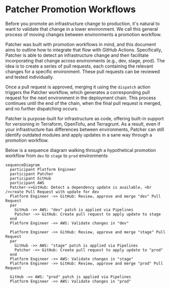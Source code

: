 # Patcher Promotion Workflows

Before you promote an infrastructure change to production, it's natural to want to validate that change in a lower environment. We call this general process of moving changes between environments a promotion workflow.

Patcher was built with promotion workflows in mind, and this document aims to outline how to integrate that flow with GitHub Actions. Specifically, Patcher is able to detect an infrastructure change and then facilitate incorporating that change across environments (e.g., dev, stage, prod). The idea is to create a series of pull requests, each containing the relevant changes for a specific environment. These pull requests can be reviewed and tested individually. 

Once a pull request is approved, merging it using the `dispatch` action triggers the Patcher workflow, which generates a corresponding pull request for the next environment in the deployment chain. This process continues until the end of the chain, when the final pull request is merged, and no further dispatching occurs.

Patcher is purpose-built for infrastructure as code, offering built-in support for versioning in Terraform, OpenTofu, and Terragrunt. As a result, even if your infrastructure has differences between environments, Patcher can still identify outdated modules and apply updates in a sane way through a promotion workflow.

Below is a sequence diagram walking through a hypothetical promotion workflow from `dev` to `stage` to `prod` environments

```mermaid
sequenceDiagram
  participant Platform Engineer
  participant Patcher
  participant GitHub
  participant AWS
  Patcher->>GitHub: Detect a dependency update is available, <br />create Pull Request with update for dev
  Platform Engineer ->> GitHub: Review, approve and merge "dev" Pull Request
  par
    GitHub ->> AWS: "dev" patch is applied via Pipelines
    Patcher ->> GitHub: Create pull request to apply update to stage
  end
  Platform Engineer ->> AWS: Validate changes in "dev"

  Platform Engineer ->> GitHub: Review, approve and merge "stage" Pull Request
  par
    GitHub ->> AWS: "stage" patch is applied via Pipelines
    Patcher ->> GitHub: Create pull request to apply update to "prod"
  end
  Platform Engineer ->> AWS: Validate changes in "stage"
  Platform Engineer ->> GitHub: Review, approve and merge "prod" Pull Request

  GitHub ->> AWS: "prod" patch is applied via Pipelines
  Platform Engineer ->> AWS: Validate changes in "prod"
```
